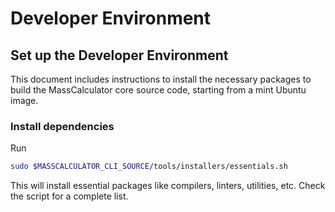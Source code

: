 # Developer Environment

## Set up the Developer Environment

This document includes instructions to install the necessary packages to
build the MassCalculator core source code, starting from a mint Ubuntu image.

### Install dependencies

Run

```bash
sudo $MASSCALCULATOR_CLI_SOURCE/tools/installers/essentials.sh
```

This will install essential packages like compilers, linters, utilities, etc.
Check the script for a complete list.

